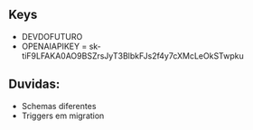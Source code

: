 
## Keys
  - DEVDOFUTURO
  - OPENAIAPIKEY = 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 


## Duvidas: 
  - Schemas diferentes
  - Triggers em migration
